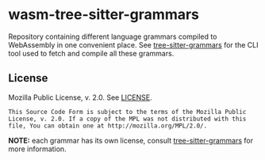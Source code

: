 # wasm-tree-sitter-grammars

Repository containing different language grammars compiled to WebAssembly in one convenient place. See [tree-sitter-grammars](https://github.com/pseudomata/tree-sitter-grammars) for the CLI tool used to fetch and compile all these grammars.

## License

Mozilla Public License, v. 2.0. See [LICENSE](./LICENSE).

```
This Source Code Form is subject to the terms of the Mozilla Public
License, v. 2.0. If a copy of the MPL was not distributed with this
file, You can obtain one at http://mozilla.org/MPL/2.0/.
```

**NOTE:** each grammar has its own license, consult [tree-sitter-grammars](https://github.com/pseudomata/tree-sitter-grammars/tree/main/grammars) for more information.
